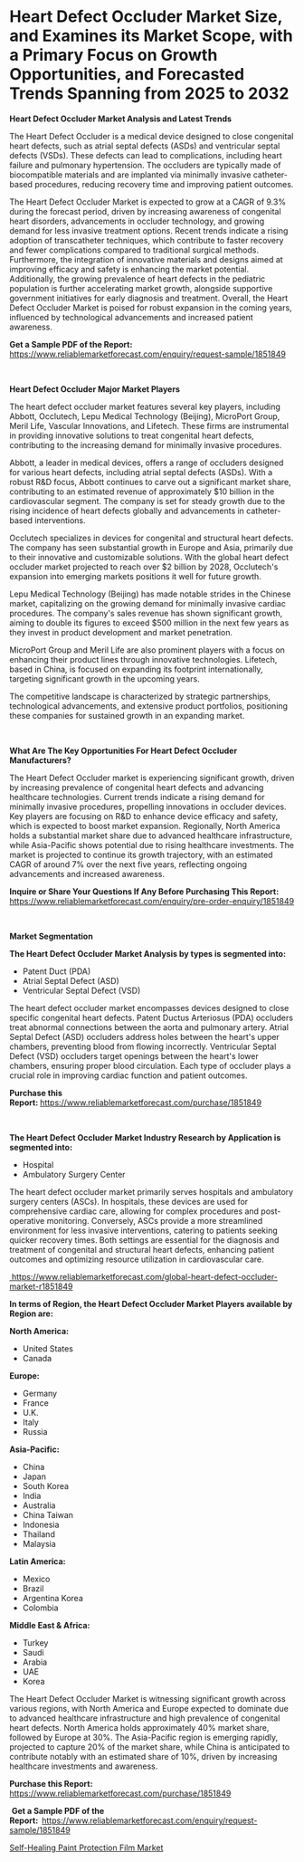 <p><h1>Heart Defect Occluder Market Size, and Examines its Market Scope, with a Primary Focus on Growth Opportunities, and Forecasted Trends Spanning from 2025 to 2032</h1></p><p><strong>Heart Defect Occluder Market Analysis and Latest Trends</strong></p>
<p><p>The Heart Defect Occluder is a medical device designed to close congenital heart defects, such as atrial septal defects (ASDs) and ventricular septal defects (VSDs). These defects can lead to complications, including heart failure and pulmonary hypertension. The occluders are typically made of biocompatible materials and are implanted via minimally invasive catheter-based procedures, reducing recovery time and improving patient outcomes.</p><p>The Heart Defect Occluder Market is expected to grow at a CAGR of 9.3% during the forecast period, driven by increasing awareness of congenital heart disorders, advancements in occluder technology, and growing demand for less invasive treatment options. Recent trends indicate a rising adoption of transcatheter techniques, which contribute to faster recovery and fewer complications compared to traditional surgical methods. Furthermore, the integration of innovative materials and designs aimed at improving efficacy and safety is enhancing the market potential. Additionally, the growing prevalence of heart defects in the pediatric population is further accelerating market growth, alongside supportive government initiatives for early diagnosis and treatment. Overall, the Heart Defect Occluder Market is poised for robust expansion in the coming years, influenced by technological advancements and increased patient awareness.</p></p>
<p><strong>Get a Sample PDF of the Report:&nbsp;</strong> <a href="https://www.reliablemarketforecast.com/enquiry/request-sample/1851849?utm_campaign=3197&utm_medium=2&utm_source=Github&utm_content=ia&utm_term=26032025&utm_id=heart-defect-occluder">https://www.reliablemarketforecast.com/enquiry/request-sample/1851849</a></p>
<p>&nbsp;</p>
<p><strong>Heart Defect Occluder Major Market Players</strong></p>
<p><p>The heart defect occluder market features several key players, including Abbott, Occlutech, Lepu Medical Technology (Beijing), MicroPort Group, Meril Life, Vascular Innovations, and Lifetech. These firms are instrumental in providing innovative solutions to treat congenital heart defects, contributing to the increasing demand for minimally invasive procedures.</p><p>Abbott, a leader in medical devices, offers a range of occluders designed for various heart defects, including atrial septal defects (ASDs). With a robust R&D focus, Abbott continues to carve out a significant market share, contributing to an estimated revenue of approximately $10 billion in the cardiovascular segment. The company is set for steady growth due to the rising incidence of heart defects globally and advancements in catheter-based interventions.</p><p>Occlutech specializes in devices for congenital and structural heart defects. The company has seen substantial growth in Europe and Asia, primarily due to their innovative and customizable solutions. With the global heart defect occluder market projected to reach over $2 billion by 2028, Occlutech's expansion into emerging markets positions it well for future growth.</p><p>Lepu Medical Technology (Beijing) has made notable strides in the Chinese market, capitalizing on the growing demand for minimally invasive cardiac procedures. The company's sales revenue has shown significant growth, aiming to double its figures to exceed $500 million in the next few years as they invest in product development and market penetration.</p><p>MicroPort Group and Meril Life are also prominent players with a focus on enhancing their product lines through innovative technologies. Lifetech, based in China, is focused on expanding its footprint internationally, targeting significant growth in the upcoming years.</p><p>The competitive landscape is characterized by strategic partnerships, technological advancements, and extensive product portfolios, positioning these companies for sustained growth in an expanding market.</p></p>
<p>&nbsp;</p>
<p><strong>What Are The Key Opportunities For Heart Defect Occluder Manufacturers?</strong></p>
<p><p>The Heart Defect Occluder market is experiencing significant growth, driven by increasing prevalence of congenital heart defects and advancing healthcare technologies. Current trends indicate a rising demand for minimally invasive procedures, propelling innovations in occluder devices. Key players are focusing on R&D to enhance device efficacy and safety, which is expected to boost market expansion. Regionally, North America holds a substantial market share due to advanced healthcare infrastructure, while Asia-Pacific shows potential due to rising healthcare investments. The market is projected to continue its growth trajectory, with an estimated CAGR of around 7% over the next five years, reflecting ongoing advancements and increased awareness.</p></p>
<p><strong>Inquire or Share Your Questions If Any Before Purchasing This Report:</strong> <a href="https://www.reliablemarketforecast.com/enquiry/pre-order-enquiry/1851849?utm_campaign=3197&utm_medium=2&utm_source=Github&utm_content=ia&utm_term=26032025&utm_id=heart-defect-occluder">https://www.reliablemarketforecast.com/enquiry/pre-order-enquiry/1851849</a></p>
<p>&nbsp;</p>
<p><strong>Market Segmentation</strong></p>
<p><strong>The Heart Defect Occluder Market Analysis by types is segmented into:</strong></p>
<p><ul><li>Patent Duct (PDA)</li><li>Atrial Septal Defect (ASD)</li><li>Ventricular Septal Defect (VSD)</li></ul></p>
<p><p>The heart defect occluder market encompasses devices designed to close specific congenital heart defects. Patent Ductus Arteriosus (PDA) occluders treat abnormal connections between the aorta and pulmonary artery. Atrial Septal Defect (ASD) occluders address holes between the heart's upper chambers, preventing blood from flowing incorrectly. Ventricular Septal Defect (VSD) occluders target openings between the heart's lower chambers, ensuring proper blood circulation. Each type of occluder plays a crucial role in improving cardiac function and patient outcomes.</p></p>
<p><strong>Purchase this Report:&nbsp;</strong><a href="https://www.reliablemarketforecast.com/purchase/1851849?utm_campaign=3197&utm_medium=2&utm_source=Github&utm_content=ia&utm_term=26032025&utm_id=heart-defect-occluder">https://www.reliablemarketforecast.com/purchase/1851849</a></p>
<p>&nbsp;</p>
<p><strong>The Heart Defect Occluder Market Industry Research by Application is segmented into:</strong></p>
<p><ul><li>Hospital</li><li>Ambulatory Surgery Center</li></ul></p>
<p><p>The heart defect occluder market primarily serves hospitals and ambulatory surgery centers (ASCs). In hospitals, these devices are used for comprehensive cardiac care, allowing for complex procedures and post-operative monitoring. Conversely, ASCs provide a more streamlined environment for less invasive interventions, catering to patients seeking quicker recovery times. Both settings are essential for the diagnosis and treatment of congenital and structural heart defects, enhancing patient outcomes and optimizing resource utilization in cardiovascular care.</p></p>
<p><a href="https://www.reliablemarketforecast.com/global-heart-defect-occluder-market-r1851849?utm_campaign=3197&utm_medium=2&utm_source=Github&utm_content=ia&utm_term=26032025&utm_id=heart-defect-occluder">&nbsp;https://www.reliablemarketforecast.com/global-heart-defect-occluder-market-r1851849</a></p>
<p><strong>In terms of Region, the Heart Defect Occluder Market Players available by Region are:</strong></p>
<p>
    <p> <strong> North America: </strong>
        <ul>
            <li>United States</li>
            <li>Canada</li>
        </ul>
        </p> 
    <p> <strong> Europe: </strong>
        <ul>
            <li>Germany</li>
            <li>France</li>
            <li>U.K.</li>
            <li>Italy</li>
            <li>Russia</li>
        </ul>
        </p> 
    <p> <strong> Asia-Pacific: </strong>
        <ul>
            <li>China</li>
            <li>Japan</li>
            <li>South Korea</li>
            <li>India</li>
            <li>Australia</li>
            <li>China Taiwan</li>
            <li>Indonesia</li>
            <li>Thailand</li>
            <li>Malaysia</li>
        </ul>
        </p> 
    <p> <strong> Latin America: </strong>
        <ul>
            <li>Mexico</li>
            <li>Brazil</li>
            <li>Argentina Korea</li>
            <li>Colombia</li>
        </ul>
        </p> 
    <p> <strong> Middle East & Africa: </strong>
        <ul>
            <li>Turkey</li>
            <li>Saudi</li>
            <li>Arabia</li>
            <li>UAE</li>
            <li>Korea</li>
        </ul>
    </p>
    </p>
<p><p>The Heart Defect Occluder Market is witnessing significant growth across various regions, with North America and Europe expected to dominate due to advanced healthcare infrastructure and high prevalence of congenital heart defects. North America holds approximately 40% market share, followed by Europe at 30%. The Asia-Pacific region is emerging rapidly, projected to capture 20% of the market share, while China is anticipated to contribute notably with an estimated share of 10%, driven by increasing healthcare investments and awareness.</p></p>
<p><strong>Purchase this Report: </strong><a href="https://www.reliablemarketforecast.com/purchase/1851849?utm_campaign=3197&utm_medium=2&utm_source=Github&utm_content=ia&utm_term=26032025&utm_id=heart-defect-occluder">https://www.reliablemarketforecast.com/purchase/1851849</a></p>
<p>&nbsp;<strong>Get a Sample PDF of the Report:&nbsp;&nbsp;</strong><a href="https://www.reliablemarketforecast.com/enquiry/request-sample/1851849?utm_campaign=3197&utm_medium=2&utm_source=Github&utm_content=ia&utm_term=26032025&utm_id=heart-defect-occluder">https://www.reliablemarketforecast.com/enquiry/request-sample/1851849</a></p>
<p><strong></strong></p>
<p><p><a href="https://github.com/shadnfamoza/Market-Research-Report-List-1/blob/main/self-healing-paint-protection-film-market.md?utm_campaign=3197&utm_medium=2&utm_source=Github&utm_content=ia&utm_term=26032025&utm_id=heart-defect-occluder">Self-Healing Paint Protection Film Market</a></p></p>